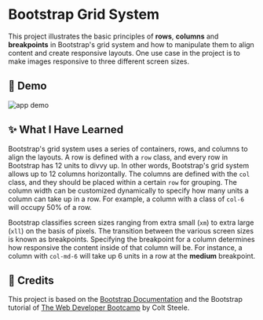 # Bootstrap Grid System

This project illustrates the basic principles of **rows**, **columns** and **breakpoints** in Bootstrap's grid system and how to manipulate them to align content and create responsive layouts. One use case in the project is to make images responsive to three different screen sizes.


## 🎉 Demo 

![app demo](Assets/bootstrap-grid.gif)


## ✨ What I Have Learned

Bootstrap's grid system uses a series of containers, rows, and columns to align the layouts. A row is defined with a `row` class, and every row in Bootstrap has 12 units to divvy up. In other words, Bootstrap's grid system allows up to 12 columns horizontally. The columns are defined with the `col` class, and they should be placed within a certain `row` for grouping. The column width can be customized dynamically to specify how many units a column can take up in a row. For example, a column with a class of `col-6` will occupy 50% of a row.

Bootstrap classifies screen sizes ranging from extra small (`xm`) to extra large (`xll`) on the basis of pixels. The transition between the various screen sizes is known as breakpoints. Specifying the breakpoint for a column determines how responsive the content inside of that column will be. For instance, a column with `col-md-6` will take up 6 units in a row at the **medium** breakpoint.


## 👏 Credits

This project is based on the <a href="https://getbootstrap.com/docs/4.6/getting-started/introduction/">Bootstrap Documentation<a/> and the Bootstrap tutorial of <a href="https://www.udemy.com/course/the-web-developer-bootcamp/">The Web Developer Bootcamp</a> by Colt Steele.
